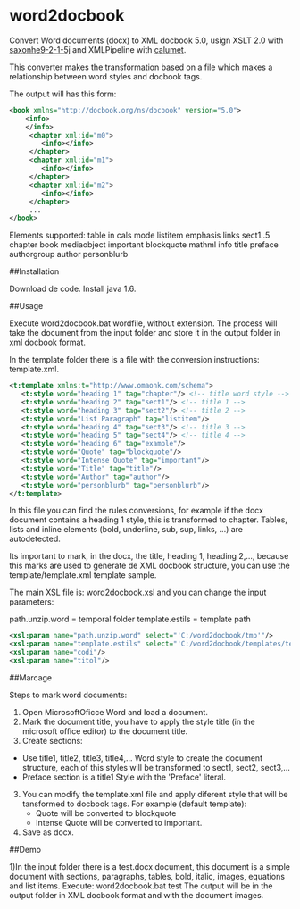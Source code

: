 word2docbook
============

Convert Word documents (docx) to XML docbook 5.0, usign XSLT 2.0 with [saxonhe9-2-1-5j](http://saxon.sourceforge.net/) and XMLPipeline with [calumet](https://community.emc.com/docs/DOC-4242).

This converter makes the transformation based on a file which makes a relationship between word styles and docbook tags.

The output will has this form:
```xml
<book xmlns="http://docbook.org/ns/docbook" version="5.0">
    <info>
    </info>
     <chapter xml:id="m0">
        <info></info>
     </chapter>
     <chapter xml:id="m1">
        <info></info>
     </chapter>
     <chapter xml:id="m2">
        <info></info>
     </chapter>
     ...
</book>
```

Elements supported:
 table in cals mode
 listitem
 emphasis
 links
 sect1..5
 chapter
 book
 mediaobject
 important
 blockquote
 mathml
 info
 title
 preface
 authorgroup
 author
 personblurb

 ##Installation

Download de code.
Install java 1.6.

##Usage

Execute word2docbook.bat wordfile, without extension.
The process will take the document from the input folder and store it in the output folder in xml docbook format.

In the template folder there is a file with the conversion instructions: template.xml.

```xml
<t:template xmlns:t="http://www.omaonk.com/schema">
   <t:style word="heading 1" tag="chapter"/> <!-- title word style -->
   <t:style word="heading 2" tag="sect1"/> <!-- title 1 -->
   <t:style word="heading 3" tag="sect2"/> <!-- title 2 -->
   <t:style word="List Paragraph" tag="listitem"/>
   <t:style word="heading 4" tag="sect3"/> <!-- title 3 -->
   <t:style word="heading 5" tag="sect4"/> <!-- title 4 -->
   <t:style word="heading 6" tag="example"/>
   <t:style word="Quote" tag="blockquote"/>
   <t:style word="Intense Quote" tag="important"/>
   <t:style word="Title" tag="title"/>
   <t:style word="Author" tag="author"/>
   <t:style word="personblurb" tag="personblurb"/>
</t:template>
```
In this file you can find the rules conversions, for example if the docx document contains a heading 1 style, this is transformed to chapter. Tables, lists and inline elements (bold, underline, sub, sup, links, ...) are autodetected.

Its important to mark, in the docx, the title, heading 1, heading 2,..., because this marks are used to generate de XML docbook structure, you can use the template/template.xml template sample.

The main XSL file is: word2docbook.xsl and you can change the input parameters:

path.unzip.word = temporal folder
template.estils = template path

```xml
<xsl:param name="path.unzip.word" select="'C:/word2docbook/tmp'"/>
<xsl:param name="template.estils" select="'C:/word2docbook/templates/template.xml'"/>
<xsl:param name="codi"/>
<xsl:param name="titol"/>
```
##Marcage

Steps to mark word documents:
1) Open MicrosoftOficce Word and load a document.
1) Mark the document title, you have to apply the style title (in the microsoft office editor) to the document title.
2) Create sections:
  - Use title1, title2, title3, title4,... Word style to create the document structure, each of this styles will be transformed to sect1, sect2, sect3,...
  - Preface section is a title1 Style with the 'Preface' literal.

3) You can modify the template.xml file and apply diferent style that will be tansformed to docbook tags. For example (default template):
    - Quote will be converted to blockquote
    - Intense Quote will be converted to important.
4) Save as docx.


##Demo

1)In the input folder there is a test.docx document, this document is a simple document with sections, paragraphs, tables, bold, italic, images, equations and list items.
Execute: word2docbook.bat test
The output will be in the output folder in XML docbook format and with the document images.
